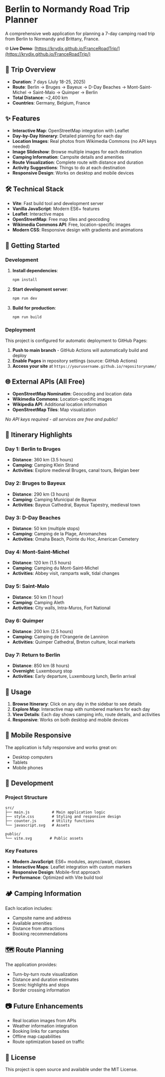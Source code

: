 # Berlin to Normandy Road Trip Planner

A comprehensive web application for planning a 7-day camping road trip from Berlin to Normandy and Brittany, France.

🌐 **Live Demo**: [https://krydix.github.io/FranceRoadTrip/](https://krydix.github.io/FranceRoadTrip/)

## 🚗 Trip Overview

- **Duration**: 7 days (July 18-25, 2025)
- **Route**: Berlin → Bruges → Bayeux → D-Day Beaches → Mont-Saint-Michel → Saint-Malo → Quimper → Berlin
- **Total Distance**: ~2,400 km
- **Countries**: Germany, Belgium, France

## ✨ Features

- **Interactive Map**: OpenStreetMap integration with Leaflet
- **Day-by-Day Itinerary**: Detailed planning for each day
- **Location Images**: Real photos from Wikimedia Commons (no API keys needed)
- **Image Slideshow**: Browse multiple images for each destination
- **Camping Information**: Campsite details and amenities
- **Route Visualization**: Complete route with distance and duration
- **Activity Suggestions**: Things to do at each destination
- **Responsive Design**: Works on desktop and mobile devices

## 🛠️ Technical Stack

- **Vite**: Fast build tool and development server
- **Vanilla JavaScript**: Modern ES6+ features
- **Leaflet**: Interactive maps
- **OpenStreetMap**: Free map tiles and geocoding
- **Wikimedia Commons API**: Free, location-specific images
- **Modern CSS**: Responsive design with gradients and animations

## 🚀 Getting Started

### Development

1. **Install dependencies**:
   ```bash
   npm install
   ```

2. **Start development server**:
   ```bash
   npm run dev
   ```

3. **Build for production**:
   ```bash
   npm run build
   ```

### Deployment

This project is configured for automatic deployment to GitHub Pages:

1. **Push to main branch** - GitHub Actions will automatically build and deploy
2. **Enable Pages** in repository settings (source: GitHub Actions)
3. **Access your site** at `https://yourusername.github.io/repositoryname/`

## 🌐 External APIs (All Free)

- **OpenStreetMap Nominatim**: Geocoding and location data
- **Wikimedia Commons**: Location-specific images
- **Wikipedia API**: Additional location information
- **OpenStreetMap Tiles**: Map visualization

*No API keys required - all services are free and public!*

## 📍 Itinerary Highlights

### Day 1: Berlin to Bruges
- **Distance**: 360 km (3.5 hours)
- **Camping**: Camping Klein Strand
- **Activities**: Explore medieval Bruges, canal tours, Belgian beer

### Day 2: Bruges to Bayeux
- **Distance**: 290 km (3 hours)
- **Camping**: Camping Municipal de Bayeux
- **Activities**: Bayeux Cathedral, Bayeux Tapestry, medieval town

### Day 3: D-Day Beaches
- **Distance**: 50 km (multiple stops)
- **Camping**: Camping de la Plage, Arromanches
- **Activities**: Omaha Beach, Pointe du Hoc, American Cemetery

### Day 4: Mont-Saint-Michel
- **Distance**: 120 km (1.5 hours)
- **Camping**: Camping du Mont-Saint-Michel
- **Activities**: Abbey visit, ramparts walk, tidal changes

### Day 5: Saint-Malo
- **Distance**: 50 km (1 hour)
- **Camping**: Camping Aleth
- **Activities**: City walls, Intra-Muros, Fort National

### Day 6: Quimper
- **Distance**: 200 km (2.5 hours)
- **Camping**: Camping de l'Orangerie de Lanniron
- **Activities**: Quimper Cathedral, Breton culture, local markets

### Day 7: Return to Berlin
- **Distance**: 850 km (8 hours)
- **Overnight**: Luxembourg stop
- **Activities**: Early departure, Luxembourg lunch, Berlin arrival

## 🎯 Usage

1. **Browse Itinerary**: Click on any day in the sidebar to see details
2. **Explore Map**: Interactive map with numbered markers for each day
3. **View Details**: Each day shows camping info, route details, and activities
4. **Responsive**: Works on both desktop and mobile devices

## 📱 Mobile Responsive

The application is fully responsive and works great on:
- Desktop computers
- Tablets
- Mobile phones

## 🔧 Development

### Project Structure
```
src/
├── main.js          # Main application logic
├── style.css        # Styling and responsive design
├── counter.js       # Utility functions
└── javascript.svg   # Assets

public/
└── vite.svg        # Public assets
```

### Key Features
- **Modern JavaScript**: ES6+ modules, async/await, classes
- **Interactive Maps**: Leaflet integration with custom markers
- **Responsive Design**: Mobile-first approach
- **Performance**: Optimized with Vite build tool

## 🏕️ Camping Information

Each location includes:
- Campsite name and address
- Available amenities
- Distance from attractions
- Booking recommendations

## 🗺️ Route Planning

The application provides:
- Turn-by-turn route visualization
- Distance and duration estimates
- Scenic highlights and stops
- Border crossing information

## 📷 Future Enhancements

- Real location images from APIs
- Weather information integration
- Booking links for campsites
- Offline map capabilities
- Route optimization based on traffic

## 📄 License

This project is open source and available under the MIT License.
